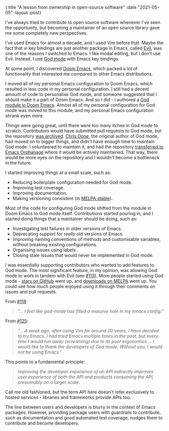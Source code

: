 {:title "A lesson from ownership in open-source software"
 :date "2021-05-05"
 :layout :post}

I've always tried to contribute to open source software whenever I've seen the
opportunity, but becoming a maintainer of an open source library gave me some
completely new perspectives.

I've used Emacs for almost a decade, and I used Vim before that. Maybe the fact
that vi key bindings are just another package in Emacs, called [Evil][evil], was
one of the reasons I switched to Emacs. I like modal editing, but I don't use
Evil. Instead, I use [God mode][god-mode] with Emacs key bindings.

At some point, I discovered [Doom Emacs][doom-emacs], which packed a lot of
functionality that interested me compared to other Emacs distributions.

<!--more-->

I moved all of my personal Emacs configuration to Doom Emacs, which resulted in
less code in my personal configuration. I still had a decent amount of code to
personalise God mode, and someone suggested that I should make it a part of Doom
Emacs. And so I did - I authored a [God module in Doom Emacs][god-module].
Almost all of my personal configuration for God mode was moved to this module,
and my personal Emacs configuration shrank even more.

Things were going great, until there were too many itches in God mode to
scratch. Contributors would have submitted pull requests to God mode, but the
repository [was archived][archived]. [Chris Done][chrisdone], the original
author of God mode, had moved on to bigger things, and didn't have enough time
to maintain God mode. I volunteered to maintain it, and had the repository
[transferred to Emacs Orphanage][transferred] where it would be actively
maintained. That way, there would be more eyes on the repository and I wouldn't
become a bottleneck in the future.

I started improving things at a small scale, such as:
- Reducing boilerplate configuration needed for God mode.
- Improving test coverage.
- Improving documentation.
- Making versioning consistent (in [MELPA stable][melpa-stable]).

Most of the code for configuring God mode shifted from the module in Doom Emacs to God mode itself.
Contributions started pouring in, and I started doing things that a maintainer should be doing, such as:
- Investigating test failures in older versions of Emacs.
- Deprecating support for _really_ old versions of Emacs.
- Improving naming conventions of methods and customisable variables, without breaking existing configurations.
- Organising issues using labels.
- Closing stale issues that would never be implemented in God mode.

I was essentially supporting contributors who wanted to add features to God
mode. The most significant feature, in my opinion, was allowing God mode to work
in tandem with Evil (see [#113][113]). More people started using God mode -
[stars on GitHub][stars] went up, and [downloads on MELPA][melpa] went up. You
could see how much people enjoyed using it through their comments on issues and
pull requests.

From [#118][118]:
> _"... I feel like god-mode has filled a massive hole in my emacs config."_


From [#125][125]:
> _"... A week ago, after using Vim for around 20 years, I have decided to_
_try Emacs. I had tried Emacs multiple times in the past, but every time I would_
_run away (screaming) due to its poor ergonomics ... I would like to thank the_
_developers of God mode. Without you, I would not be using Emacs."_


This points to a fundamental principle:

> _Improving the developer experience of an API indirectly improves user_
_experience of both the API and products consuming the API, presumably on a_
_larger scale._

Call me old fashioned, but the term API here doesn't refer exclusively to hosted services - libraries and frameworks provide APIs too.

The line between users and developers is blurry in the context of Emacs packages.
However, providing package users with guardrails to contribute, such as documentation and good automated test coverage, nudges them to
contribute and become developers.

[archived]: https://github.com/hlissner/doom-emacs/issues/2236
[chrisdone]: https://github.com/chrisdone
[doom-emacs]: https://github.com/hlissner/doom-emacs
[evil]: https://github.com/emacs-evil/evil
[god-mode]: https://github.com/emacsorphanage/god-mode
[god-module]: https://github.com/hlissner/doom-emacs/commits/develop/modules/editor/god
[melpa-stable]: https://stable.melpa.org/#/god-mode
[melpa]: https://melpa.org/#/god-mode
[stars]: https://github.com/emacsorphanage/god-mode/stargazers
[transferred]: https://github.com/melpa/melpa/pull/6642
[113]: https://github.com/emacsorphanage/god-mode/pull/113
[118]: https://github.com/emacsorphanage/god-mode/pull/118#issuecomment-654114564
[125]: https://github.com/emacsorphanage/god-mode/issues/125#issue-873891840

